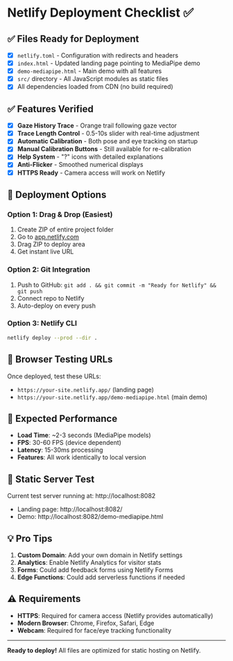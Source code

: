 # Netlify Deployment Checklist ✅

## ✅ Files Ready for Deployment

- [x] `netlify.toml` - Configuration with redirects and headers
- [x] `index.html` - Updated landing page pointing to MediaPipe demo
- [x] `demo-mediapipe.html` - Main demo with all features
- [x] `src/` directory - All JavaScript modules as static files
- [x] All dependencies loaded from CDN (no build required)

## ✅ Features Verified

- [x] **Gaze History Trace** - Orange trail following gaze vector
- [x] **Trace Length Control** - 0.5-10s slider with real-time adjustment
- [x] **Automatic Calibration** - Both pose and eye tracking on startup
- [x] **Manual Calibration Buttons** - Still available for re-calibration
- [x] **Help System** - "?" icons with detailed explanations
- [x] **Anti-Flicker** - Smoothed numerical displays
- [x] **HTTPS Ready** - Camera access will work on Netlify

## 🚀 Deployment Options

### Option 1: Drag & Drop (Easiest)
1. Create ZIP of entire project folder
2. Go to [app.netlify.com](https://app.netlify.com)
3. Drag ZIP to deploy area
4. Get instant live URL

### Option 2: Git Integration
1. Push to GitHub: `git add . && git commit -m "Ready for Netlify" && git push`
2. Connect repo to Netlify
3. Auto-deploy on every push

### Option 3: Netlify CLI
```bash
netlify deploy --prod --dir .
```

## 📱 Browser Testing URLs

Once deployed, test these URLs:
- `https://your-site.netlify.app/` (landing page)
- `https://your-site.netlify.app/demo-mediapipe.html` (main demo)

## 🎯 Expected Performance

- **Load Time**: ~2-3 seconds (MediaPipe models)
- **FPS**: 30-60 FPS (device dependent)
- **Latency**: 15-30ms processing
- **Features**: All work identically to local version

## 🔧 Static Server Test

Current test server running at: http://localhost:8082
- Landing page: http://localhost:8082/
- Demo: http://localhost:8082/demo-mediapipe.html

## 💡 Pro Tips

1. **Custom Domain**: Add your own domain in Netlify settings
2. **Analytics**: Enable Netlify Analytics for visitor stats  
3. **Forms**: Could add feedback forms using Netlify Forms
4. **Edge Functions**: Could add serverless functions if needed

## ⚠️ Requirements

- **HTTPS**: Required for camera access (Netlify provides automatically)
- **Modern Browser**: Chrome, Firefox, Safari, Edge
- **Webcam**: Required for face/eye tracking functionality

---

**Ready to deploy!** All files are optimized for static hosting on Netlify.